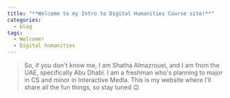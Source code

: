 ```yaml
---
title: "**Welcome to my Intro to Digital Humanities Course site!**"
categories:
  - blog
tags:
  - Welcome!
  - Digital humanities
---
```

> So, if you don't know me, I am Shatha Almazrouei, and I am from the UAE, specifically Abu Dhabi. I am a freshman who's planning to major in CS and minor in Interactive Media. This is my website where I'll share all the fun things, so stay tuned :wink:
